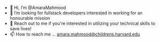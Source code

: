 - 👋 Hi, I’m @AmaraMahmood
- 👀 I’m looking for fullstack developers interested in working for an honourable mission
- 💞️ Reach out to me if you're interested in utilizing your technical skills to save lives!
- 📫 How to reach me ... amara.mahmood@childrens.harvard.edu

<!---
AmaraMahmood/AmaraMahmood is a ✨ special ✨ repository because its `README.md` (this file) appears on your GitHub profile.
You can click the Preview link to take a look at your changes.
--->
